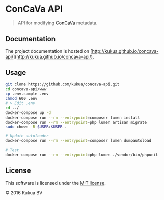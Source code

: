 # ConCaVa API

> API for modifying [ConCaVa](https://github.com/kukua/concava) metadata.

## Documentation

The project documentation is hosted on [http://kukua.github.io/concava-api/](http://kukua.github.io/concava-api/).

## Usage

```bash
git clone https://github.com/kukua/concava-api.git
cd concava-api/www
cp .env.sample .env
chmod 600 .env
# > Edit .env
cd ../
docker-compose up -d
docker-compose run --rm --entrypoint=composer lumen install
docker-compose run --rm --entrypoint=php lumen artisan migrate
sudo chown -R $USER:$USER .

# Update autoloader
docker-compose run --rm --entrypoint=composer lumen dumpautoload

# Test
docker-compose run --rm --entrypoint=php lumen ./vendor/bin/phpunit
```

## License

This software is licensed under the [MIT license](https://github.com/kukua/concava/blob/master/LICENSE).

© 2016 Kukua BV
